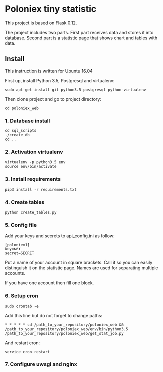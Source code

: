 Poloniex tiny statistic
===
This project is based on Flask 0.12.

The project includes two parts. First part receives data and stores it into database. Second part is a statistic page that shows chart and tables with data.

## Install
This instruction is written for Ubuntu 16.04

First up, install Python 3.5, Postgresql and virtualenv:

    sudo apt-get install git python3.5 postgresql python-virtualenv

Then clone project and go to project directory:

    cd poloniex_web

### 1. Database install

    cd sql_scripts
    ./create_db
    cd ..
    
### 2. Activation virtualenv

    virtualenv -p python3.5 env
    source env/bin/activate
    
### 3. Install requirements

    pip3 install -r requirements.txt
    
### 4. Create tables

    python create_tables.py
    
### 5. Config file
Add your keys and secrets to api_config.ini as follow:
    
    [poloniex1]
    key=KEY
    secret=SECRET


Put a name of your account in square brackets. Call it so you can easily distinguish it on the statistic page. Names are used for separating multiple accounts.  

If you have one account then fill one block.

### 6. Setup cron

    sudo crontab -e
   
Add this line but do not forget to change paths:

    * * * * * cd /path_to_your_repository/poloniex_web && /path_to_your_repository/poloniex_web/env/bin/python3.5 /path_to_your_repository/poloniex_web/get_stat_job.py
    
And restart cron:
    
    service cron restart

### 7. Configure uwsgi and nginx
